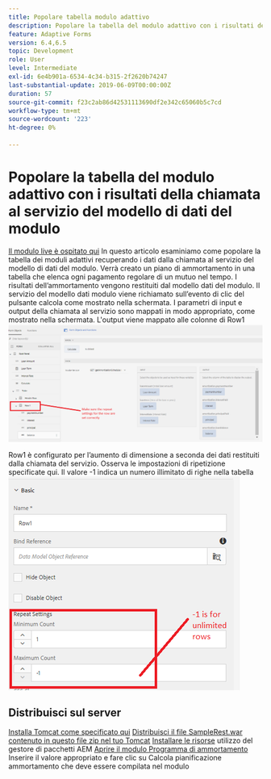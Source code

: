 ```yaml
---
title: Popolare tabella modulo adattivo
description: Popolare la tabella del modulo adattivo con i risultati delle chiamate al servizio del modello dati modulo
feature: Adaptive Forms
version: 6.4,6.5
topic: Development
role: User
level: Intermediate
exl-id: 6e4b901a-6534-4c34-b315-2f2620b74247
last-substantial-update: 2019-06-09T00:00:00Z
duration: 57
source-git-commit: f23c2ab86d42531113690df2e342c65060b5c7cd
workflow-type: tm+mt
source-wordcount: '223'
ht-degree: 0%

---
```


# Popolare la tabella del modulo adattivo con i risultati della chiamata al servizio del modello di dati del modulo

[Il modulo live è ospitato qui](https://forms.enablementadobe.com/content/dam/formsanddocuments/amortization/jcr:content?wcmmode=disabled)
In questo articolo esaminiamo come popolare la tabella dei moduli adattivi recuperando i dati dalla chiamata al servizio del modello di dati del modulo. Verrà creato un piano di ammortamento in una tabella che elenca ogni pagamento regolare di un mutuo nel tempo. I risultati dell’ammortamento vengono restituiti dal modello dati del modulo. Il servizio del modello dati modulo viene richiamato sull’evento di clic del pulsante calcola come mostrato nella schermata. I parametri di input e output della chiamata al servizio sono mappati in modo appropriato, come mostrato nella schermata. L&#39;output viene mappato alle colonne di Row1
![clickevent](assets/amortization.PNG)

Row1 è configurato per l’aumento di dimensione a seconda dei dati restituiti dalla chiamata del servizio. Osserva le impostazioni di ripetizione specificate qui. Il valore -1 indica un numero illimitato di righe nella tabella
![Riga 1](assets/rowconfiguration.PNG)

## Distribuisci sul server

[Installa Tomcat come specificato qui](/help/forms/ic-print-channel-tutorial/set-up-tomcat.md)
[Distribuisci il file SampleRest.war contenuto in questo file zip nel tuo Tomcat](assets/sample-rest.zip)
[Installare le risorse](assets/amortizationschedule.zip) utilizzo del gestore di pacchetti AEM
[Aprire il modulo Programma di ammortamento](http://localhost:4502/content/dam/formsanddocuments/amortization/jcr:content?wcmmode=disabled)
Inserire il valore appropriato e fare clic su Calcola pianificazione ammortamento che deve essere compilata nel modulo
